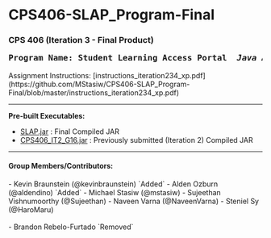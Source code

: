 <h1>CPS406-SLAP_Program-Final</h1>
<h3>CPS 406 (Iteration 3 - Final Product)<br>
<pre>Program Name: Student Learning Access Portal&emsp;&emsp;<i>Java App</i></pre></h3>
Assignment Instructions: [instructions_iteration234_xp.pdf] (https://github.com/MStasiw/CPS406-SLAP_Program-Final/blob/master/instructions_iteration234_xp.pdf)
<hr>

<strong>Pre-built Executables:</strong>
<ul>
  <li><a href="//github.com/MStasiw/CPS406-SLAP_Program-Final/blob/master/CPS406_IT2_G16.jar">SLAP.jar</a> : Final Compiled JAR</li>
  <li><a href="//github.com/MStasiw/CPS406-SLAP_Program=Final/blob/master/SLAP.jar">CPS406_IT2_G16.jar</a> : Previously submitted (Iteration 2) Compiled JAR</li>
</ul>

<hr>
<h4>Group Members/Contributors:</h4>
- Kevin Braunstein (@kevinbraunstein) `Added`
- Alden Ozburn (@aldendino) `Added`
- Michael Stasiw (@mstasiw)
- Sujeethan Vishnumoorthy (@Sujeethan)
- Naveen Varna (@NaveenVarna)
- Steniel Sy (@HaroMaru)
<br><br>
- Brandon Rebelo-Furtado `Removed`
